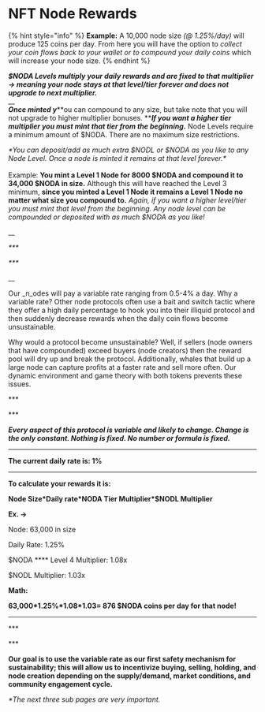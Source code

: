 # NFT Node Rewards

{% hint style="info" %}
**Example:** A 10,000 node size _(@ 1.25%/day)_ will produce 125 coins per day. From here you will have the option to _collect your coin flows back to your wallet or to compound your daily coins_ which will increase your node size.&#x20;
{% endhint %}

_**$NODA Levels multiply your daily rewards and are fixed to that multiplier -> meaning your node stays at that level/tier forever and does not upgrade to next multiplier.**_\
__\
_**Once minted y**_**ou can compound to any size, but take note that you will not upgrade to higher multiplier bonuses. **_**If you want a higher tier multiplier you must mint that tier from the beginning.**_ Node Levels require a minimum amount of $NODA. There are no maximum size restrictions. &#x20;

_\*You can deposit/add as much extra $NODL or $NODA as you like to any Node Level. Once a node is minted it remains at that level forever.\*_\
\
Example: **You mint a Level 1 Node for 8000 $NODA and compound it to 34,000 $NODA in size.** Although this will have reached the Level 3 minimum, **since you minted a Level 1 Node it remains a Level 1 Node no matter what size you compound to.** _Again, if you want a higher level/tier you must mint that level from the beginning. Any node level can be compounded or deposited with as much $NODA as you like!_

__

_\*\*\*_

_\*\*\*_

__

Our _n_odes will pay a variable rate ranging from 0.5-4% a day. Why a variable rate? Other node protocols often use a bait and switch tactic where they offer a high daily percentage to hook you into their illiquid protocol and then suddenly decrease rewards when the daily coin flows become unsustainable.&#x20;

Why would a protocol become unsustainable? Well, if sellers (node owners that have compounded) exceed buyers (node creators) then the reward pool will dry up and break the protocol. Additionally, whales that build up a large node can capture profits at a faster rate and sell more often. Our dynamic environment and game theory with both tokens prevents these issues.&#x20;



\*\*\*

\*\*\*



_**Every aspect of this protocol is variable and likely to change. Change is the only constant. Nothing is fixed. No number or formula is fixed.**_

****

**The current daily rate is: 1%**

****

**To calculate your rewards it is:**&#x20;

**Node Size\*Daily rate\*NODA Tier Multiplier\*$NODL Multiplier**

**Ex. ->**&#x20;

Node: 63,000 in size&#x20;

Daily Rate: 1.25%&#x20;

$NODA **** Level 4 Multiplier: 1.08x&#x20;

$NODL Multiplier: 1.03x   &#x20;

**Math:**&#x20;

**63,000\*1.25%\*1.08\*1.03= 876 $NODA coins per day for that node!**

****

\*\*\*

\*\*\*



**Our goal is to use the variable rate as our first safety mechanism for sustainability; this will allow us to incentivize buying, selling, holding, and node creation depending on the supply/demand, market conditions, and community engagement cycle.** &#x20;

_\*The next three sub pages are very important._&#x20;
